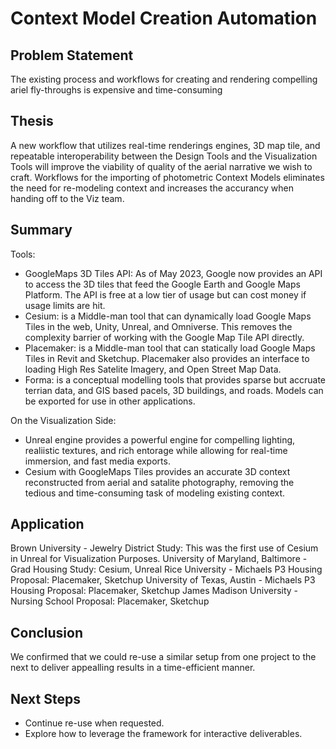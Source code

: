 # Context Model Creation Automation

## Problem Statement
The existing process and workflows for creating and rendering compelling ariel fly-throughs is expensive and time-consuming

## Thesis
A new workflow that utilizes real-time renderings engines, 3D map tile, and repeatable interoperability between the Design Tools and the Visualization Tools will improve the viability of quality of the aerial narrative we wish to craft. Workflows for the importing of photometric Context Models eliminates the need for re-modeling context and increases the accurancy when handing off to the Viz team.

## Summary

Tools:

- GoogleMaps 3D Tiles API: As of May 2023, Google now provides an API to access the 3D tiles that feed the Google Earth and Google Maps Platform. The API is free at a low tier of usage but can cost money if usage limits are hit.
- Cesium: is a Middle-man tool that can dynamically load Google Maps Tiles in the web, Unity, Unreal, and Omniverse. This removes the complexity barrier of working with the Google Map Tile API directly.
- Placemaker: is a Middle-man tool that can statically load Google Maps Tiles in Revit and Sketchup. Placemaker also provides an interface to loading High Res Satelite Imagery, and Open Street Map Data.
- Forma: is a conceptual modelling tools that provides sparse but accruate terrian data, and GIS based pacels, 3D buildings, and roads. Models can be exported for use in other applications.

On the Visualization Side:

- Unreal engine provides a powerful engine for compelling lighting, realiistic textures, and rich entorage while allowing for real-time immersion, and fast media exports.
- Cesium with GoogleMaps Tiles provides an accurate 3D context reconstructed from aerial and satalite photography, removing the tedious and time-consuming task of modeling existing context.

## Application

Brown University - Jewelry District Study: This was the first use of Cesium in Unreal for Visualization Purposes.
University of Maryland, Baltimore - Grad Housing Study: Cesium, Unreal
Rice University - Michaels P3 Housing Proposal: Placemaker, Sketchup
University of Texas, Austin - Michaels P3 Housing Proposal: Placemaker, Sketchup
James Madison University - Nursing School Proposal: Placemaker, Sketchup

## Conclusion
We confirmed that we could re-use a similar setup from one project to the next to deliver appealling results in a time-efficient manner.

## Next Steps
- Continue re-use when requested.
- Explore how to leverage the framework for interactive deliverables.
